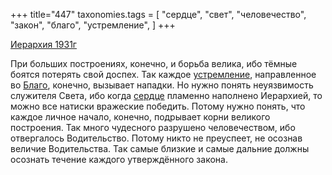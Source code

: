 +++
title="447"
taxonomies.tags = [
 "сердце",
 "свет",
 "человечество",
 "закон",
 "благо",
 "устремление",
]
+++

[Иерархия 1931г](/agni/1931)

При больших построениях, конечно, и борьба велика, ибо тёмные боятся потерять свой доспех. Так каждое [устремление](/tags/устремление), направленное во [Благо](/tags/благо), конечно, вызывает нападки. Но нужно понять неуязвимость служителя Света, ибо когда [сердце](/tags/сердце) пламенно наполнено Иерархией, то можно все натиски вражеские победить. Потому нужно понять, что каждое личное начало, конечно, подрывает корни великого построения. Так много чудесного разрушено человечеством, ибо отвергалось Водительство. Потому никто не преуспеет, не осознав величие Водительства. Так самые близкие и самые дальние должны осознать течение каждого утверждённого закона.   

